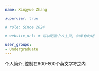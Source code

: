 ```yaml
---
name: Xingyue Zhang

superuser: true

# role: Since 2024

# website_url: # 可以配置个人主页, 如果有的话

user_groups:
- Undergraduate
---
```

个人简介, 控制在600-800个英文字符之内
